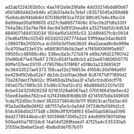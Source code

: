 ad2ab1224262b5cc
4aa7412e6e29fa8e
4dd33214bdd80b67
d5b1d80d4d2e646c
e53b51a4e3c7e1ef
c83573045a269d88
15e6dcdb1f4b6b6d
67036bf8f3ce702d
98fc857e6c4fbc04
8e99dad30af99605
d327c9a86577406c
67ec0b2f1dfa335f
744a38c33e74e784
6ac943d9312eea8d
a35211dd02c9d53d
8849071494130034
1504af6d340f5c53
32469407fc8c0934
21ed6af5fbc02545
602d202267774dad
51ff9dae34ac8b00
c388078e2f0501ca
dc055b3d15eb36d3
4ba2aead8c6e999e
0c470faa123e531c
e68618014b5b3aef
e7f4580069f0e697
09505cc48566c4bc
538ec6a3c727a574
e89a7dfd227907e2
01e86b871e478a97
2762c654f7ad9cb3
a52ae87d60600770
89ffe137eec05110
cf79579bc5118f87
e5f8b3a23366562f
9c38433527ae5373
156caa12e219853e
41658c30d198a95f
be429df92dba52e7
db2dc2cbf0ae38e6
8c87471df71895d2
70a287decf7b602c
1f9469da3fa3aa3f
e7a5cfcbd0dcff76
081e075c118f5c55
51c86c57bd12c412
46d866d52207e125
8cbe534320609258
62163128a8067aa2
070016641de5ec42
55ee83adbe782ce4
b2f431db816d8b39
d214597b9a349606
1cda752d5bc7cded
3820373804b3b17f
95603cac15d3ac40
ff3a3a08a9b06f62
d87f57a5e3c0a044
0f724bfb058fd2c5
614c938d0d2173d8
c369b3ff10f08f63
65e05ab580aa5196
8dd2778544bdcc81
50f39687356fa223
44e89f978011dfde
506ad40a71612dc6
14a04d1268faeed1
47f25a4c535330a5
31555e3bebef2ea5
4bdbd1de1157b011
